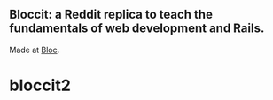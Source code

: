 ## Bloccit: a Reddit replica to teach the fundamentals of web development and Rails.

Made at [Bloc](http://bloc.io).
# bloccit2
